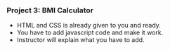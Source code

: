 
### Project 3: BMI Calculator
- HTML and CSS is already given to you and ready.
- You have to add javascript code and make it work.
- Instructor will explain what you have to add.
